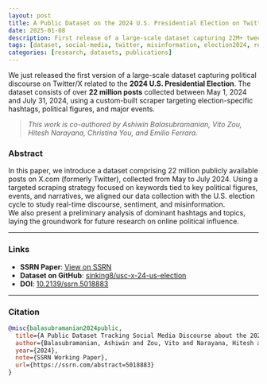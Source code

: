 ```yaml
---
layout: post
title: A Public Dataset on the 2024 U.S. Presidential Election on Twitter/X
date: 2025-01-08
description: First release of a large-scale dataset capturing 22M+ tweets about the 2024 U.S. Presidential Election, co-authored by researchers at USC.
tags: [dataset, social-media, twitter, misinformation, election2024, research]
categories: [research, datasets, publications]
---
```


We just released the first version of a large-scale dataset capturing political discourse on Twitter/X related to the
**2024 U.S. Presidential Election**. The dataset consists of over **22 million posts** collected between May 1, 2024 and
July 31, 2024, using a custom-built scraper targeting election-specific hashtags, political figures, and major events.

> _This work is co-authored by Ashiwin Balasubramanian, Vito Zou, Hitesh Narayana, Christina You, and Emilio Ferrara._

### Abstract

In this paper, we introduce a dataset comprising 22 million publicly available posts on X.com (formerly Twitter),
collected from May to July 2024. Using a targeted scraping strategy focused on keywords tied to key political figures,
events, and narratives, we aligned our data collection with the U.S. election cycle to study real-time discourse,
sentiment, and misinformation.  
We also present a preliminary analysis of dominant hashtags and topics, laying the groundwork for future research on
online political influence.

---

### Links

- **SSRN Paper**: [View on SSRN](https://ssrn.com/abstract=5018883)
- **Dataset on GitHub**: [sinking8/usc-x-24-us-election](https://github.com/sinking8/usc-x-24-us-election)
- **DOI**: [10.2139/ssrn.5018883](http://dx.doi.org/10.2139/ssrn.5018883)

---

### Citation

```bibtex
@misc{balasubramanian2024public,
  title={A Public Dataset Tracking Social Media Discourse about the 2024 U.S. Presidential Election on Twitter/X},
  author={Balasubramanian, Ashiwin and Zou, Vito and Narayana, Hitesh and You, Christina and Ferrara, Emilio},
  year={2024},
  note={SSRN Working Paper},
  url={https://ssrn.com/abstract=5018883}
}
```
